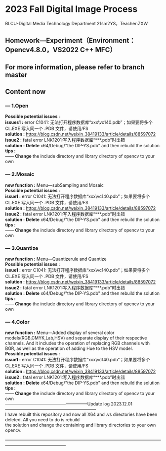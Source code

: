 # 2023 Fall Digital Image Process
BLCU-Digital Media Technology Department 21sm2YS，Teacher:ZXW
## Homework—Experiment（Environment：Opencv4.8.0，VS2022 C++ MFC）
## For more information, please refer to branch master
## Content now
### — 1.Open
**Possible potential issues :** <br />
**issues1 :** error C1041: 无法打开程序数据库“xxx\vc140.pdb”；如果要将多个 CL.EXE 写入同一个 .PDB 文件，请使用/FS<br />
**solution :** <https://blog.csdn.net/weixin_38419133/article/details/88597072><br />
**issue2 :** fatal error LNK1201:写入程序数据库“***.pdb”时出错<br />
**solution :** **Delete** x64/Debug/"the DIP-YS.pdb" and then rebuild the solution<br />
**tips :** <br />
—— **Change** the include directory and library directory of opencv to your own<br />
### — 2.Mosaic
**new function :** Menu—subSampling and Mosaic<br />
**Possible potential issues :** <br />
**issue1 :** error C1041: 无法打开程序数据库“xxx\vc140.pdb”；如果要将多个 CL.EXE 写入同一个 .PDB 文件，请使用/FS<br />
**solution :** <https://blog.csdn.net/weixin_38419133/article/details/88597072><br />
**issue2 :** fatal error LNK1201:写入程序数据库“***.pdb”时出错<br />
**solution :** **Delete** x64/Debug/"the DIP-YS.pdb" and then rebuild the solution<br />
**tips :** <br />
—— **Change** the include directory and library directory of opencv to your own<br />
### — 3.Quantize
**new function :** Menu—Quantizerule and Quantize<br />
**Possible potential issues :** <br />
**issue1 :** error C1041: 无法打开程序数据库“xxx\vc140.pdb”；如果要将多个 CL.EXE 写入同一个 .PDB 文件，请使用/FS<br />
**solution :** <https://blog.csdn.net/weixin_38419133/article/details/88597072><br />
**issue2 :** fatal error LNK1201:写入程序数据库“***.pdb”时出错<br />
**solution :** **Delete** x64/Debug/"the DIP-YS.pdb" and then rebuild the solution<br />
**tips :** <br />
—— **Change** the include directory and library directory of opencv to your own<br />
### — 4.Color
**new function :** Menu—Added display of several color models(RGB,CMYK,Lab,HSV) and separate display of their respective channels. And it includes the operation of replacing RGB channels with BGR, as well as the operation of adding Hue to the HSV model.<br />
**Possible potential issues :** <br />
**issue1 :** error C1041: 无法打开程序数据库“xxx\vc140.pdb”；如果要将多个 CL.EXE 写入同一个 .PDB 文件，请使用/FS<br />
**solution :** <https://blog.csdn.net/weixin_38419133/article/details/88597072><br />
**issue2 :** fatal error LNK1201:写入程序数据库“***.pdb”时出错<br />
**solution :** **Delete** x64/Debug/"the DIP-YS.pdb" and then rebuild the solution<br />
**tips :** <br />
—— **Change** the include directory and library directory of opencv to your own<br />
———————————————————Update log 2023.12.01—————————————————————<br />
I have rebuilt this repository and now all X64 and .vs directories have been deleted. All you need to do is rebuild <br />
the solution and change the containing and library directories to your own opencv.<br />

——————————————————————————————————————————————————<br />
